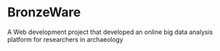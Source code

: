 # BronzeWare
 A Web development project that developed an online big data analysis platform for researchers in archaeology
